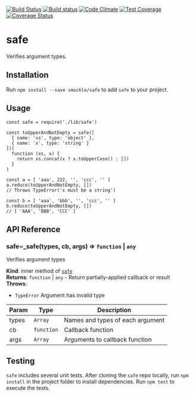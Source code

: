[![Build Status](https://travis-ci.org/smockle/safe.svg?branch=master)](https://travis-ci.org/smockle/safe)
[![Build status](https://ci.appveyor.com/api/projects/status/x1sjhd5q1jv1eupd?svg=true)](https://ci.appveyor.com/project/smockle/safe)
[![Code Climate](https://codeclimate.com/github/smockle/safe/badges/gpa.svg)](https://codeclimate.com/github/smockle/safe)
[![Test Coverage](https://codeclimate.com/github/smockle/safe/badges/coverage.svg)](https://codeclimate.com/github/smockle/safe/coverage)
[![Coverage Status](https://coveralls.io/repos/github/smockle/safe/badge.svg?branch=master)](https://coveralls.io/github/smockle/safe?branch=master)

# safe

Verifies argument types.

## Installation

Run `npm install --save smockle/safe` to add `safe` to your project.

## Usage

```
const safe = require('./lib/safe')

const toUpperAndNotEmpty = safe([
  { name: 'xs', type: 'object' },
  { name: 'x', type: 'string' }
])(
  function (xs, x) {
    return xs.concat(x ? x.toUpperCase() : [])
  }
)

const a = [ 'aaa', 222, '', 'ccc', '' ]
a.reduce(toUpperAndNotEmpty, [])
// Throws TypeError('x must be a string')

const b = [ 'aaa', 'bbb', '', 'ccc', '' ]
b.reduce(toUpperAndNotEmpty, [])
// [ 'AAA', 'BBB', 'CCC' ]
```

## API Reference
<a name="module_safe.._safe"></a>

### safe~_safe(types, cb, args) ⇒ <code>function</code> &#124; <code>any</code>
Verifies argument types

**Kind**: inner method of <code>[safe](#module_safe)</code>  
**Returns**: <code>function</code> &#124; <code>any</code> - Return partially-applied callback or result  
**Throws**:

- <code>TypeError</code> Argument has invalid type


| Param | Type | Description |
| --- | --- | --- |
| types | <code>Array</code> | Names and types of each argument |
| cb | <code>function</code> | Callback function |
| args | <code>Array</code> | Arguments to callback function |


## Testing

`safe` includes several unit tests. After cloning the `safe` repo locally, run `npm install` in the project folder to install dependencies. Run `npm test` to execute the tests.
